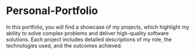 # Personal-Portfolio
In this portfolio, you will find a showcase of my projects, which highlight my ability to solve complex problems and deliver high-quality software solutions. Each project includes detailed descriptions of my role, the technologies used, and the outcomes achieved.
